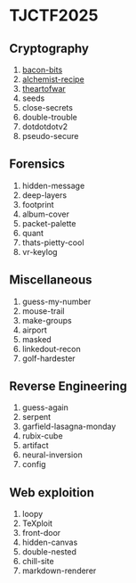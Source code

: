 # TJCTF2025

## Cryptography
1. [bacon-bits](https://github.com/Toandep27UwU/EHC_Award_2025/tree/main/TJCTF2025/Cryptography/bacon-bits)
2. [alchemist-recipe](https://github.com/Toandep27UwU/EHC_Award_2025/tree/main/TJCTF2025/Cryptography/alchemist-recipe)
3. [theartofwar](https://github.com/Toandep27UwU/EHC_Award_2025/tree/main/TJCTF2025/Cryptography/theartofwar)
4. seeds
5. close-secrets
6. double-trouble
7. dotdotdotv2
8. pseudo-secure

## Forensics
1. hidden-message
2. deep-layers
3. footprint
4. album-cover
5. packet-palette
6. quant
7. thats-pietty-cool
8. vr-keylog

## Miscellaneous
1. guess-my-number
2. mouse-trail
3. make-groups
4. airport
5. masked
6. linkedout-recon
7. golf-hardester

## Reverse Engineering
1. guess-again
2. serpent
3. garfield-lasagna-monday
4. rubix-cube
5. artifact
6. neural-inversion
7. config

## Web exploition
1. loopy
2. TeXploit
3. front-door
4. hidden-canvas
5. double-nested
6. chill-site
7. markdown-renderer
